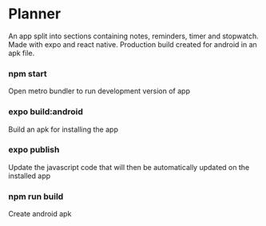 # Planner

An app split into sections containing notes, reminders, timer and stopwatch. Made with expo and react native. Production build created for android in an apk file.

### npm start

Open metro bundler to run development version of app

### expo build:android

Build an apk for installing the app

### expo publish

Update the javascript code that will then be automatically updated on the installed app

### npm run build

Create android apk